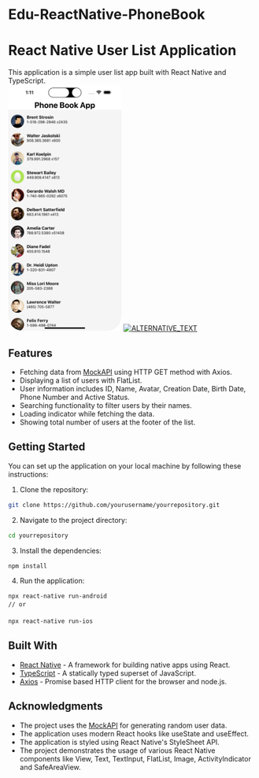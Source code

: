 # Edu-ReactNative-PhoneBook
# React Native User List Application

This application is a simple user list app built with React Native and TypeScript. <br/>
<img src="./Img/App.png" alt="App Screenshot" height="500">
[![ALTERNATIVE_TEXT](http://img.youtube.com/vi/I09ZHvZeaYE/0.jpg)](http://www.youtube.com/watch?v=I09ZHvZeaYE "VIDEO_TITLE")


## Features

- Fetching data from [MockAPI](https://mockapi.io/) using HTTP GET method with Axios.
- Displaying a list of users with FlatList.
- User information includes ID, Name, Avatar, Creation Date, Birth Date, Phone Number and Active Status.
- Searching functionality to filter users by their names.
- Loading indicator while fetching the data.
- Showing total number of users at the footer of the list.

## Getting Started

You can set up the application on your local machine by following these instructions:

1. Clone the repository: 
```bash
git clone https://github.com/yourusername/yourrepository.git
```

2. Navigate to the project directory:
```bash
cd yourrepository
```
3. Install the dependencies:
```bash
npm install
```
4. Run the application:
```bash
npx react-native run-android
// or

npx react-native run-ios
```


## Built With

- [React Native](https://reactnative.dev/) - A framework for building native apps using React.
- [TypeScript](https://www.typescriptlang.org/) - A statically typed superset of JavaScript.
- [Axios](https://github.com/axios/axios) - Promise based HTTP client for the browser and node.js.

## Acknowledgments

- The project uses the [MockAPI](https://mockapi.io/) for generating random user data.
- The application uses modern React hooks like useState and useEffect.
- The application is styled using React Native's StyleSheet API.
- The project demonstrates the usage of various React Native components like View, Text, TextInput, FlatList, Image, ActivityIndicator and SafeAreaView.

